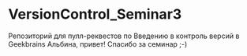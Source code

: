 # VersionControl_Seminar3
Репозиторий для пулл-реквестов по Введению в контроль версий в Geekbrains
Альбина, привет! Спасибо за семинар ;-)